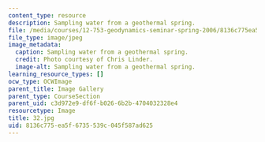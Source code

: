 ```yaml
---
content_type: resource
description: Sampling water from a geothermal spring.
file: /media/courses/12-753-geodynamics-seminar-spring-2006/8136c775ea5f6735539c045f587ad625_32.jpg
file_type: image/jpeg
image_metadata:
  caption: Sampling water from a geothermal spring.
  credit: Photo courtesy of Chris Linder.
  image-alt: Sampling water from a geothermal spring.
learning_resource_types: []
ocw_type: OCWImage
parent_title: Image Gallery
parent_type: CourseSection
parent_uid: c3d972e9-df6f-b026-6b2b-4704032328e4
resourcetype: Image
title: 32.jpg
uid: 8136c775-ea5f-6735-539c-045f587ad625
---
```

